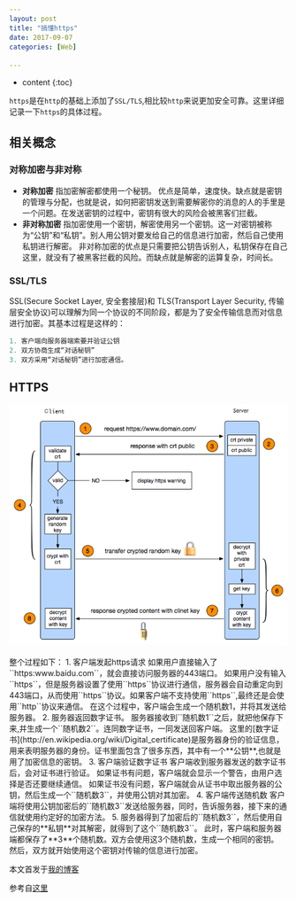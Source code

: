 ```yaml
---
layout: post
title: "搞懂https"
date: 2017-09-07
categories: [Web]

---
```


* content
{:toc}

``https``是在``http``的基础上添加了``SSL/TLS``,相比较``http``来说更加安全可靠。这里详细记录一下``https``的具体过程。
<!-- more -->

## 相关概念
### 对称加密与非对称
- **对称加密**
 指加密解密都使用一个秘钥。
 优点是简单，速度快。缺点就是密钥的管理与分配，也就是说，如何把密钥发送到需要解密你的消息的人的手里是一个问题。在发送密钥的过程中，密钥有很大的风险会被黑客们拦截。
- **非对称加密**
 指加密使用一个密钥，解密使用另一个密钥。这一对密钥被称为“公钥”和“私钥”。别人用公钥对要发给自己的信息进行加密，然后自己使用私钥进行解密。
 非对称加密的优点是只需要把公钥告诉别人，私钥保存在自己这里，就没有了被黑客拦截的风险。而缺点就是解密的运算复杂，时间长。

### SSL/TLS
SSL(Secure Socket Layer, 安全套接层)和 TLS(Transport Layer Security, 传输层安全协议)可以理解为同一个协议的不同阶段，都是为了安全传输信息而对信息进行加密。其基本过程是这样的：
```js
1. 客户端向服务器端索要并验证公钥
2. 双方协商生成“对话秘钥”
3. 双方采用“对话秘钥”进行加密通信。
```

## HTTPS
<div style="text-align: center;"><img src="/assets/images/web/https.png"></div><br>
整个过程如下：
1. 客户端发起https请求
 如果用户直接输入了``https:www.baidu.com``，就会直接访问服务器的443端口。
 如果用户没有输入``https``，但是服务器设置了使用``https``协议进行通信，服务器会自动重定向到443端口，从而使用``https``协议。如果客户端不支持使用``https``,最终还是会使用``http``协议来通信。
 在这个过程中，客户端会生成一个随机数1，并将其发送给服务器。
2. 服务器返回数字证书。
 服务器接收到``随机数1``之后，就把他保存下来,并生成一个``随机数2``。连同数字证书，一同发送回客户端。
 这里的[数字证书](http://en.wikipedia.org/wiki/Digital_certificate)是服务器身份的验证信息，用来表明服务器的身份。证书里面包含了很多东西，其中有一个**公钥**,也就是用了加密信息的密钥。
3. 客户端验证数字证书
 客户端收到服务器发送的数字证书后，会对证书进行验证。
 如果证书有问题，客户端就会显示一个警告，由用户选择是否还要继续通信。
 如果证书没有问题，客户端就会从证书中取出服务器的公钥，然后生成一个``随机数3``，并使用公钥对其加密。
4. 客户端传送随机数
 客户端将使用公钥加密后的``随机数3``发送给服务器，同时，告诉服务器，接下来的通信就使用约定好的加密方法。
5. 服务器得到了加密后的``随机数3``，然后使用自己保存的**私钥**对其解密，就得到了这个``随机数3``。
 此时，客户端和服务器端都保存了**3**个随机数。双方会使用这3个随机数，生成一个相同的密钥。
 然后，双方就开始使用这个密钥对传输的信息进行加密。


本文首发于[我的博客](https://zhuqingguang.github.io)

参考自[这里](https://css-tricks.com/debouncing-throttling-explained-examples/)



